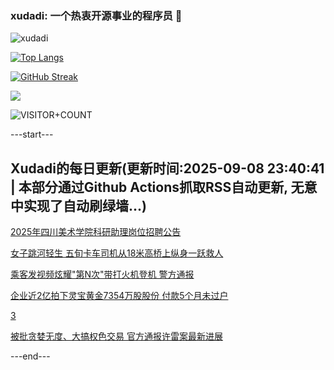 ### xudadi: 一个热衷开源事业的程序员 👋

![xudadi](https://github-readme-stats-git-masterorgs-github-readme-stats-team.vercel.app/api?username=xudadi)

[![Top Langs](https://github-readme-stats.vercel.app/api/top-langs/?username=xudadi)](https://github.com/anuraghazra/github-readme-stats)

[![GitHub Streak](https://streak-stats.demolab.com?user=xudadi&locale=zh_Hans)](https://git.io/streak-stats)

![](https://raw.githubusercontent.com/xudadi/xudadi/main/assets/github-contribution-grid-snake.svg)

![VISITOR+COUNT](https://komarev.com/ghpvc/?username=xudadi&label=VISITOR+COUNT)


---start---

## Xudadi的每日更新(更新时间:2025-09-08 23:40:41 | 本部分通过Github Actions抓取RSS自动更新, 无意中实现了自动刷绿墙...)

[2025年四川美术学院科研助理岗位招聘公告](https://www.gongkaoleida.com/article/2607946)

[女子跳河轻生 五旬卡车司机从18米高桥上纵身一跃救人](https://m.163.com/news/article/K8V2VTOB053469LG.html)

[乘客发视频炫耀"第N次"带打火机登机 警方通报](https://m.163.com/news/article/K8UVCMVO0534A4SC.html)

[企业近2亿拍下灵宝黄金7354万股股份 付款5个月未过户](https://m.163.com/news/article/K8UM753F051492T3.html)

[3](https://m.163.com/touch/news/sub/domestic)

[被批贪婪无度、大搞权色交易 官方通报许雷案最新进展](https://m.163.com/news/article/K8URCNBP05345ARG.html)

---end---
